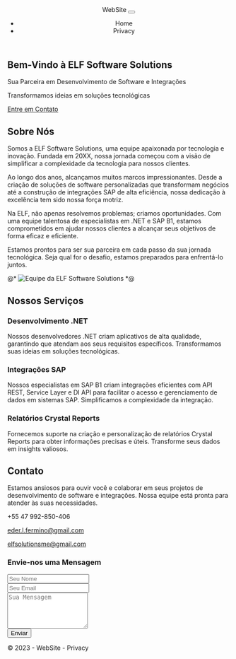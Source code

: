<html lang="en">
<head>
    <meta charset="utf-8">
    <meta name="viewport" content="width=device-width, initial-scale=1.0">
    <title>ELF Software Solutions</title>
    <link rel="stylesheet" href="https://cdn.jsdelivr.net/npm/bootstrap/dist/css/bootstrap.min.css">
    <link rel="stylesheet" href="https://cdn.jsdelivr.net/npm/bootstrap-utilities/bootstrap-utilities.min.css">
    <link rel="stylesheet" href="https://cdn.jsdelivr.net/npm/font-awesome/css/font-awesome.min.css">
</head>
<body>
    <header>
        <nav class="navbar navbar-expand-sm navbar-toggleable-sm navbar-light bg-white border-bottom box-shadow mb-3">
            <div class="container">
                <a class="navbar-brand" asp-area="" asp-page="/Index">WebSite</a>
                <button class="navbar-toggler" type="button" data-bs-toggle="collapse" data-bs-target=".navbar-collapse" aria-controls="navbarSupportedContent"
                        aria-expanded="false" aria-label="Toggle navigation">
                    <span class="navbar-toggler-icon"></span>
                </button>
                <div class="navbar-collapse collapse d-sm-inline-flex justify-content-between">
                    <ul class="navbar-nav flex-grow-1">
                        <li class="nav-item">
                            <a class="nav-link text-dark" asp-area="" asp-page="/Index">Home</a>
                        </li>
                        <li class="nav-item">
                            <a class="nav-link text-dark" asp-area="" asp-page="/Privacy">Privacy</a>
                        </li>
                    </ul>
                </div>
            </div>
        </nav>
    </header>
    <div class="container">
        <main role="main" class="pb-3">
            <main role="main">
                <!-- Banner de Destaque -->
                <section class="hero bg-primary text-white text-center py-5">
                    <div class="container">
                        <h1>Bem-Vindo à ELF Software Solutions</h1>
                        <p class="lead">Sua Parceira em Desenvolvimento de Software e Integrações</p>
                        <p>Transformamos ideias em soluções tecnológicas</p>
                        <a href="#contact" class="btn btn-light btn-lg">Entre em Contato</a>
                    </div>
                </section>
                <!-- Seção "Sobre Nós" -->
                <section class="about" id="about">
                    <div class="container mt-5">
                        <div class="row">
                            <div class="col-lg-6">
                                <h2>Sobre Nós</h2>
                                <p>Somos a ELF Software Solutions, uma equipe apaixonada por tecnologia e inovação. Fundada em 20XX, nossa jornada começou com a visão de simplificar a complexidade da tecnologia para nossos clientes.</p>
                                <p>Ao longo dos anos, alcançamos muitos marcos impressionantes. Desde a criação de soluções de software personalizadas que transformam negócios até a construção de integrações SAP de alta eficiência, nossa dedicação à excelência tem sido nossa força motriz.</p>
                                <p>Na ELF, não apenas resolvemos problemas; criamos oportunidades. Com uma equipe talentosa de especialistas em .NET e SAP B1, estamos comprometidos em ajudar nossos clientes a alcançar seus objetivos de forma eficaz e eficiente.</p>
                                <p>Estamos prontos para ser sua parceira em cada passo da sua jornada tecnológica. Seja qual for o desafio, estamos preparados para enfrentá-lo juntos.</p>
                            </div>
                            <div class="col-lg-6">
                                <!-- Adicione uma imagem da equipe ou do escritório aqui -->
                                @* <img src="team.jpg" alt="Equipe da ELF Software Solutions" class="img-fluid"> *@
                            </div>
                        </div>
                    </div>
                </section>
                <!-- Seção "Nossos Serviços" -->
                <section class="services bg-light" id="services">
                    <div class="container mt-5">
                        <h2>Nossos Serviços</h2>
                        <div class="row">
                            <div class="col-md-4">
                                <div class="service-box">
                                    <i class="fas fa-code"></i>
                                    <h3>Desenvolvimento .NET</h3>
                                    <p>Nossos desenvolvedores .NET criam aplicativos de alta qualidade, garantindo que atendam aos seus requisitos específicos. Transformamos suas ideias em soluções tecnológicas.</p>
                                </div>
                            </div>
                            <div class="col-md-4">
                                <div class="service-box">
                                    <i class="fas fa-cogs"></i>
                                    <h3>Integrações SAP</h3>
                                    <p>Nossos especialistas em SAP B1 criam integrações eficientes com API REST, Service Layer e DI API para facilitar o acesso e gerenciamento de dados em sistemas SAP. Simplificamos a complexidade da integração.</p>
                                </div>
                            </div>
                            <div class="col-md-4">
                                <div class="service-box">
                                    <i class="fas fa-chart-bar"></i>
                                    <h3>Relatórios Crystal Reports</h3>
                                    <p>Fornecemos suporte na criação e personalização de relatórios Crystal Reports para obter informações precisas e úteis. Transforme seus dados em insights valiosos.</p>
                                </div>
                            </div>
                        </div>
                    </div>
                </section>
                <!-- Seção "Contato" -->
                <section class="contact bg-light" id="contact">
                    <div class="container mt-5">
                        <div class="row">
                            <div class="col-lg-6">
                                <h2>Contato</h2>
                                <p>Estamos ansiosos para ouvir você e colaborar em seus projetos de desenvolvimento de software e integrações. Nossa equipe está pronta para atender às suas necessidades.</p>
                                <p><i class="fas fa-phone"></i> +55 47 992-850-406</p>
                                <p><i class="fas fa-envelope"></i> <a href="mailto:eder.l.fermino@gmail.com">eder.l.fermino@gmail.com</a></p>
                                <p><i class="fas fa-envelope"></i> <a href="mailto:elfsolutionsme@gmail.com">elfsolutionsme@gmail.com</a></p>
                            </div>
                            <div class="col-lg-6">
                                <div class="contact-form">
                                    <h3>Envie-nos uma Mensagem</h3>
                                    <form action="#" method="post">
                                        <div class="form-group">
                                            <input type="text" class="form-control" placeholder="Seu Nome" required>
                                        </div>
                                        <div class="form-group">
                                            <input type="email" class="form-control" placeholder="Seu Email" required>
                                        </div>
                                        <div class="form-group">
                                            <textarea class="form-control" rows="5" placeholder="Sua Mensagem" required></textarea>
                                        </div>
                                        <button type="submit" class="btn btn-primary">Enviar</button>
                                    </form>
                                </div>
                            </div>
                        </div>
                    </div>
                </section>
            </main>
        </main>
    </div>
    <footer class="border-top footer text-muted">
        <div class="container">
            &copy; 2023 - WebSite - <a asp-area="" asp-page="/Privacy">Privacy</a>
        </div>
    </footer>
    <script src="https://cdn.jsdelivr.net/npm/jquery/dist/jquery.min.js"></script>
    <script src="https://cdn.jsdelivr.net/npm/bootstrap/dist/js/bootstrap.bundle.min.js"></script>
    <script src="https://cdn.jsdelivr.net/npm/@fortawesome/fontawesome-free/js/all.min.js"></script>
    <script src="https://cdn.jsdelivr.net/npm/@fortawesome/fontawesome-free/js/brands.min.js"></script>
    <script src="https://cdn.jsdelivr.net/npm/@fortawesome/fontawesome-free/js/fontawesome.min.js"></script>
    <script src="https://cdn.jsdelivr.net/npm/@fortawesome/fontawesome-free/js/regular.min.js"></script>
    <script src="https://cdn.jsdelivr.net/npm/@fortawesome/fontawesome-free/js/solid.min.js"></script>
</body>
</html>
